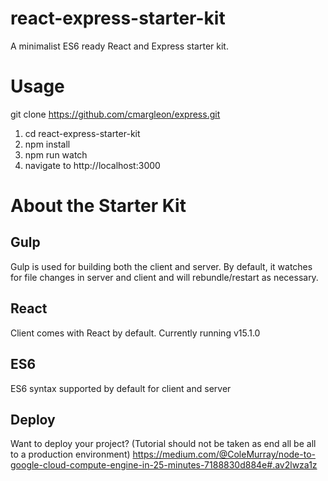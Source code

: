 # react-express-starter-kit
A minimalist ES6 ready React and Express starter kit. 


# Usage
git clone https://github.com/cmargleon/express.git

1. cd react-express-starter-kit
2. npm install
3. npm run watch
4. navigate to http://localhost:3000



# About the Starter Kit

## Gulp
Gulp is used for building both the client and server. By default, it watches for file changes in server and client
and will rebundle/restart as necessary.

## React
Client comes with React by default. Currently running v15.1.0

## ES6
ES6 syntax supported by default for client and server

## Deploy
Want to deploy your project? (Tutorial should not be taken as end all be all to a production environment)
https://medium.com/@ColeMurray/node-to-google-cloud-compute-engine-in-25-minutes-7188830d884e#.av2lwza1z



